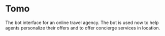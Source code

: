 # Tomo

The bot interface for an online travel agency.
The bot is used now to help agents personalize their offers and to offer concierge services in location.
